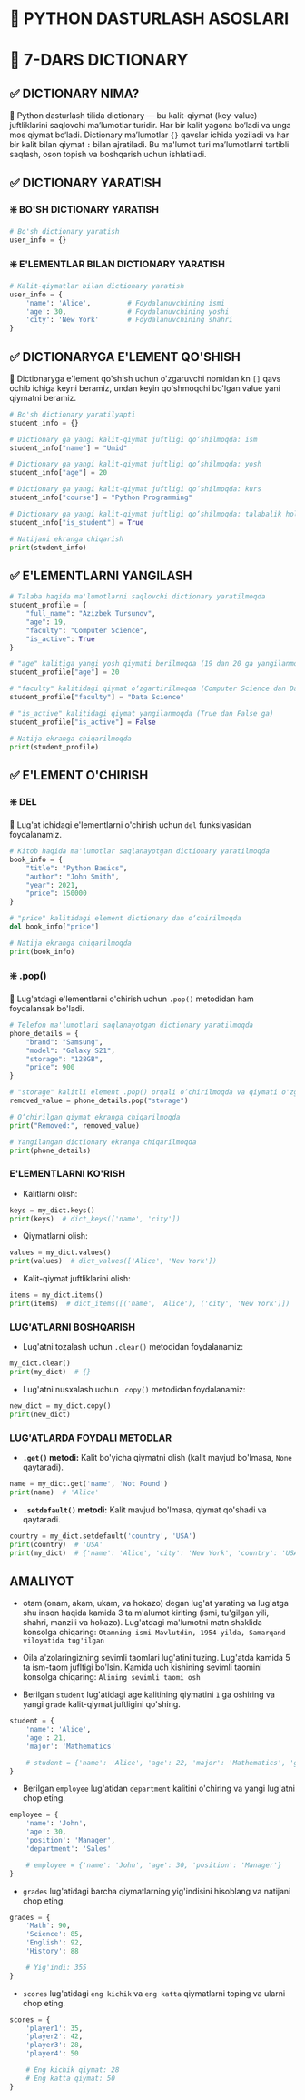# 🐍 PYTHON DASTURLASH ASOSLARI

# 🧩 7-DARS DICTIONARY

## ✅ DICTIONARY NIMA?

📌 Python dasturlash tilida dictionary — bu kalit-qiymat (key-value) juftliklarini saqlovchi ma’lumotlar turidir. Har bir kalit yagona bo‘ladi va unga mos qiymat bo‘ladi. Dictionary ma’lumotlar `{}` qavslar ichida yoziladi va har bir kalit bilan qiymat `:` bilan ajratiladi. Bu ma'lumot turi ma’lumotlarni tartibli saqlash, oson topish va boshqarish uchun ishlatiladi.

## ✅ DICTIONARY YARATISH

### ❇️ BO'SH DICTIONARY YARATISH

```python
# Bo'sh dictionary yaratish
user_info = {}
```

### ❇️ E'LEMENTLAR BILAN DICTIONARY YARATISH

```python
# Kalit-qiymatlar bilan dictionary yaratish
user_info = {
    'name': 'Alice',         # Foydalanuvchining ismi
    'age': 30,               # Foydalanuvchining yoshi
    'city': 'New York'       # Foydalanuvchining shahri
}
```

## ✅ DICTIONARYGA E'LEMENT QO'SHISH

📌 Dictionaryga e'lement qo'shish uchun o'zgaruvchi nomidan kn `[]` qavs ochib ichiga keyni beramiz, undan keyin qo'shmoqchi bo'lgan value yani qiymatni beramiz.

```python
# Bo'sh dictionary yaratilyapti
student_info = {}

# Dictionary ga yangi kalit-qiymat juftligi qo‘shilmoqda: ism
student_info["name"] = "Umid"

# Dictionary ga yangi kalit-qiymat juftligi qo‘shilmoqda: yosh
student_info["age"] = 20

# Dictionary ga yangi kalit-qiymat juftligi qo‘shilmoqda: kurs
student_info["course"] = "Python Programming"

# Dictionary ga yangi kalit-qiymat juftligi qo‘shilmoqda: talabalik holati
student_info["is_student"] = True

# Natijani ekranga chiqarish
print(student_info)
```

## ✅ E'LEMENTLARNI YANGILASH

```python
# Talaba haqida ma'lumotlarni saqlovchi dictionary yaratilmoqda
student_profile = {
    "full_name": "Azizbek Tursunov",
    "age": 19,
    "faculty": "Computer Science",
    "is_active": True
}

# "age" kalitiga yangi yosh qiymati berilmoqda (19 dan 20 ga yangilanmoqda)
student_profile["age"] = 20

# "faculty" kalitidagi qiymat o‘zgartirilmoqda (Computer Science dan Data Science ga)
student_profile["faculty"] = "Data Science"

# "is_active" kalitidagi qiymat yangilanmoqda (True dan False ga)
student_profile["is_active"] = False

# Natija ekranga chiqarilmoqda
print(student_profile)
```

## ✅ E'LEMENT O'CHIRISH

### ❇️ DEL

📌 Lug'at ichidagi e'lementlarni o'chirish uchun `del` funksiyasidan foydalanamiz.

```python
# Kitob haqida ma'lumotlar saqlanayotgan dictionary yaratilmoqda
book_info = {
    "title": "Python Basics",
    "author": "John Smith",
    "year": 2021,
    "price": 150000
}

# "price" kalitidagi element dictionary dan o‘chirilmoqda
del book_info["price"]

# Natija ekranga chiqarilmoqda
print(book_info)
```

### ❇️ .pop()

📌 Lug'atdagi e'lementlarni o'chirish uchun `.pop()` metodidan ham foydalansak bo'ladi.

```python
# Telefon ma'lumotlari saqlanayotgan dictionary yaratilmoqda
phone_details = {
    "brand": "Samsung",
    "model": "Galaxy S21",
    "storage": "128GB",
    "price": 900
}

# "storage" kalitli element .pop() orqali o‘chirilmoqda va qiymati o'zgaruvchiga saqlanmoqda
removed_value = phone_details.pop("storage")

# O‘chirilgan qiymat ekranga chiqarilmoqda
print("Removed:", removed_value)

# Yangilangan dictionary ekranga chiqarilmoqda
print(phone_details)
```

### E'LEMENTLARNI KO'RISH
- Kalitlarni olish:
```python
keys = my_dict.keys()
print(keys)  # dict_keys(['name', 'city'])
```
- Qiymatlarni olish:
```python
values = my_dict.values()
print(values)  # dict_values(['Alice', 'New York'])
```
- Kalit-qiymat juftliklarini olish:
```python
items = my_dict.items()
print(items)  # dict_items([('name', 'Alice'), ('city', 'New York')])
```

### LUG'ATLARNI BOSHQARISH

- Lug'atni tozalash uchun `.clear()` metodidan foydalanamiz:
```python
my_dict.clear()
print(my_dict)  # {}
```
- Lug'atni nusxalash uchun `.copy()` metodidan foydalanamiz:
```python
new_dict = my_dict.copy()
print(new_dict)
```

### LUG'ATLARDA FOYDALI METODLAR
- **`.get()` metodi:** Kalit bo'yicha qiymatni olish (kalit mavjud bo'lmasa, `None` qaytaradi).
```python
name = my_dict.get('name', 'Not Found')
print(name)  # 'Alice'
```
- **`.setdefault()` metodi:** Kalit mavjud bo'lmasa, qiymat qo'shadi va qaytaradi.
```python
country = my_dict.setdefault('country', 'USA')
print(country)  # 'USA'
print(my_dict)  # {'name': 'Alice', 'city': 'New York', 'country': 'USA'}
```

## AMALIYOT

- otam (onam, akam, ukam, va hokazo) degan lug'at yarating va lug'atga shu inson haqida kamida 3 ta m'alumot kiriting (ismi, tu'gilgan yili, shahri, manzili va hokazo). Lug'atdagi ma'lumotni matn shaklida konsolga chiqaring: `Otamning ismi Mavlutdin, 1954-yilda, Samarqand viloyatida tug'ilgan`

- Oila a'zolaringizning sevimli taomlari lug'atini tuzing. Lug'atda kamida 5 ta ism-taom jufltigi bo'lsin. Kamida uch kishining sevimli taomini konsolga chiqaring: `Alining sevimli taomi osh`

- Berilgan `student` lug'atidagi age kalitining qiymatini `1` ga oshiring va yangi `grade` kalit-qiymat juftligini qo'shing.
```python
student = {
    'name': 'Alice',
    'age': 21,
    'major': 'Mathematics'

    # student = {'name': 'Alice', 'age': 22, 'major': 'Mathematics', 'grade': 'A'}
}
```

- Berilgan `employee` lug'atidan `department` kalitini o'chiring va yangi lug'atni chop eting.
```python
employee = {
    'name': 'John',
    'age': 30,
    'position': 'Manager',
    'department': 'Sales'

    # employee = {'name': 'John', 'age': 30, 'position': 'Manager'}
}
```

- `grades` lug'atidagi barcha qiymatlarning yig'indisini hisoblang va natijani chop eting.
```python
grades = {
    'Math': 90,
    'Science': 85,
    'English': 92,
    'History': 88

    # Yig'indi: 355
}
```

- `scores` lug'atidagi `eng kichik` va `eng katta` qiymatlarni toping va ularni chop eting.
```python
scores = {
    'player1': 35,
    'player2': 42,
    'player3': 28,
    'player4': 50

    # Eng kichik qiymat: 28
    # Eng katta qiymat: 50
}
```